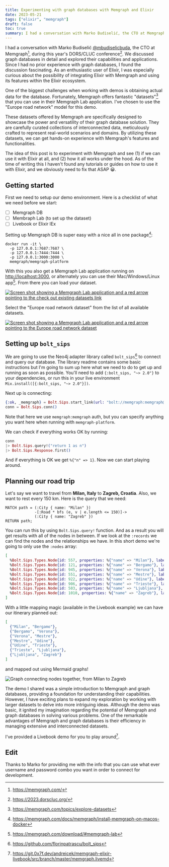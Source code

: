 ```yaml
---
title: Experimenting with graph databases with Memgraph and Elixir
date: 2023-05-21
tags: ["elixir", "memgraph"]
draft: false
toc: true
summary: I had a conversation with Marko Budiselić, the CTO at Memgraph, during this year's DORS/CLUC conference. We discussed graph databases in detail and explored their capabilities and applications. Since I had no prior experience with graph databases, I found the discussion fascinating. As an enthusiastic user of Elixir, I was especially curious about the possibility of integrating Elixir with Memgraph and using its features within the Elixir ecosystem.
---
```


I had a conversation with Marko Budiselić [@mbudiselicbuda](https://twitter.com/mbudiselicbuda), the CTO at Memgraph[^1], during this year's DORS/CLUC conference[^2]. We discussed graph databases in detail and explored their capabilities and applications. Since I had no prior experience with graph databases, I found the discussion fascinating. As an enthusiastic user of Elixir, I was especially curious about the possibility of integrating Elixir with Memgraph and using its features within the Elixir ecosystem.

One of the biggest challenges when working with demos is obtaining actual data for the database. Fortunately, Memgraph offers fantastic "datasets"[^3] that you can use in their Memgraph Lab application. I've chosen to use the "Europe road network" model for this demo.

These datasets offered by Memgraph are specifically designed to showcase the power and versatility of their graph database solution. They are carefully curated collections of interconnected data, meticulously crafted to represent real-world scenarios and domains. By utilizing these datasets, we can get hands-on experience with Memgraph's features and functionalities.

The idea of this post is to experiment with Memgraph and see (1) if we can use it with Elixir at all, and (2) how it all works under the hood. As of the time of writing this I haven't found any tutorials or guides on how to use it with Elixir, and we obviously need to fix that ASAP 😀.

## Getting started

First we need to setup our demo environment. Here is a checklist of what we need before we start:

- [ ] Memgraph DB
- [ ] Membraph Lab (to set up the dataset)
- [ ] Livebook or Elixir IEx

Setting up Memgraph DB is super easy with a nice all in one package[^4]:

```shell
docker run -it \
  -p 127.0.0.1:7687:7687 \
  -p 127.0.0.1:7444:7444 \
  -p 127.0.0.1:3000:3000 \
  memgraph/memgraph-platform
```

With this you also get a Memgraph Lab application running on [http://localhost:3000](http://localhost:3000), or alternately you can use their Mac/Windows/Linux app[^5]. From there you can load your dataset.

[![Screen shot showing a Memgraph Lab application and a red arrow pointing to the check out existing datasets link](/memgraph/memgraph_1.png)](/memgraph/memgraph_1.png)

Select the "Europe road network dataset" from the list of all available datasets.

[![Screen shot showing a Memgraph Lab application and a red arrow pointing to the Europe road network dataset](/memgraph/memgraph_2.png)](/memgraph/memgraph_2.png)

## Setting up `bolt_sips`

We are going to use the Neo4j adapter library called `bolt_sips`[^6] to connect and query our database. The library readme contains some basic instructions but I'm going to sum up here what we need to do to get up and running as soon as possible. You'll need to add `{:bolt_sips, "~> 2.0"}` to your dependencies, or run this in your live environment `Mix.install([{:bolt_sips, "~> 2.0"}])`.

Next up is connecting:

```elixir
{:ok, _memgraph} = Bolt.Sips.start_link(url: "bolt://memgraph:memgraph@localhost:7687")
conn = Bolt.Sips.conn()
```

Note that here we use `memgraph:memgraph` auth, but you can specify anything you want here when running with `memgraph-platform`.

We can check if everything works OK by running:

```elixir
conn
|> Bolt.Sips.query!("return 1 as n")
|> Bolt.Sips.Response.first()
```

And if everything is OK we get `%{"n" => 1}`. Now we can start playing around.

## Planning our road trip

Let's say we want to travel from **Milan, Italy** to **Zagreb, Croatia**. Also, we want to rest every 150 km. Here is the query that we need:

```
MATCH path = (:City { name: "Milan" })
             -[:Road * bfs (e, v | e.length <= 150)]->
             (:City { name: "Zagreb" })
RETURN path;
```

You can run this by using `Bolt.Sips.query!` function. And as a result you will get results with all of the nodes in between. If we look at the `:records` we can find the nodes and the relationships we have. In this short demo we're going to only use the `:nodes` array:

```elixir
[
  %Bolt.Sips.Types.Node{id: 557, properties: %{"name" => "Milan"}, labels: ["City"]},
  %Bolt.Sips.Types.Node{id: 121, properties: %{"name" => "Bergamo"}, labels: ["City"]},
  %Bolt.Sips.Types.Node{id: 945, properties: %{"name" => "Verona"}, labels: ["City"]},
  %Bolt.Sips.Types.Node{id: 551, properties: %{"name" => "Mestre"}, labels: ["City"]},
  %Bolt.Sips.Types.Node{id: 922, properties: %{"name" => "Udine"}, labels: ["City"]},
  %Bolt.Sips.Types.Node{id: 906, properties: %{"name" => "Trieste"}, labels: ["City"]},
  %Bolt.Sips.Types.Node{id: 503, properties: %{"name" => "Ljubljana"}, labels: ["City"]},
  %Bolt.Sips.Types.Node{id: 1010, properties: %{"name" => "Zagreb"}, labels: ["City"]}
]
```

With a little mapping magic (available in the Livebook example) we can have our itinerary planned out:

```elixir
[
  {"Milan", "Bergamo"},
  {"Bergamo", "Verona"},
  {"Verona", "Mestre"},
  {"Mestre", "Udine"},
  {"Udine", "Trieste"},
  {"Trieste", "Ljubljana"},
  {"Ljubljana", "Zagreb"}
]
```

and mapped out using Mermaid graphs!

![Graph connecting nodes together, from Milan to Zagreb](/memgraph/graph.png)

The demo I shared was a simple introduction to Memgraph and graph databases, providing a foundation for understanding their capabilities. However, I have exciting plans to expand my exploration by working with larger datasets to delve into more intriguing ideas. Although the demo was basic, it ignited my imagination regarding the potential of Memgraph and graph databases in solving various problems. One of the remarkable advantages of Memgraph and graph databases is their efficiency in managing extensive and interconnected datasets.

I've provided a Livebook demo for you to play around[^7].

## Edit

Thanks to Marko for providing me with the info that you can use what ever username and password combo you want in order to connect for development.

[^1]: https://memgraph.com/
[^2]: https://2023.dorscluc.org/
[^3]: https://memgraph.com/topics/explore-datasets
[^4]: https://memgraph.com/docs/memgraph/install-memgraph-on-macos-docker
[^5]: https://memgraph.com/download/#memgraph-lab
[^6]: https://github.com/florinpatrascu/bolt_sips
[^7]: https://git.0x7f.dev/andreicek/memgraph-elixir-livebook/src/branch/master/memgraph.livemd
